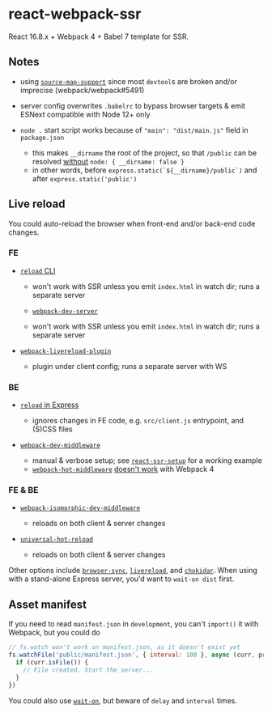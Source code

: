 # react-webpack-ssr

React 16.8.x + Webpack 4 + Babel 7 template for SSR.

## Notes

- using [`source-map-support`](https://github.com/evanw/node-source-map-support) since most `devtool`s are broken and/or imprecise (webpack/webpack#5491)

- server config overwrites `.babelrc` to bypass browser targets & emit ESNext compatible with Node 12+ only

- `node .` start script works because of `"main": "dist/main.js"` field in `package.json`
  - this makes `__dirname` the root of the project, so that `/public` can be resolved [without](https://github.com/webpack/webpack-dev-middleware/issues/189#issuecomment-310769620) `node: { __dirname: false }`
  - in other words, before ``express.static(`${__dirname}/public`)`` and after `express.static('public')`

## Live reload

You could auto-reload the browser when front-end and/or back-end code changes.

### FE

- [`reload` CLI](https://npm.im/reload#using-reload-as-a-command-line-application)
  - won't work with SSR unless you emit `index.html` in watch dir; runs a separate server

  - [`webpack-dev-server`](https://npm.im/webpack-dev-server)
  - won't work with SSR unless you emit `index.html` in watch dir; runs a separate server

- [`webpack-livereload-plugin`](https://npm.im/webpack-livereload-plugin)
  - plugin under client config; runs a separate server with WS

### BE

- [`reload` in Express](https://npm.im/reload#using-reload-in-express)
  - ignores changes in FE code, e.g. `src/client.js` entrypoint, and (S)CSS files

- [`webpack-dev-middleware`](https://npm.im/webpack-dev-middleware)
  - manual & verbose setup; see [`react-ssr-setup`](https://github.com/manuelbieh/react-ssr-setup) for a working example
  - [`webpack-hot-middleware`](https://npm.im/webpack-hot-middleware) [doesn't work](https://github.com/webpack-contrib/webpack-hot-middleware/issues/292) with Webpack 4

### FE & BE

- [`webpack-isomorphic-dev-middleware`](https://npm.im/webpack-isomorphic-dev-middleware)
  - reloads on both client & server changes

- [`universal-hot-reload`](https://npm.im/universal-hot-reload)
  - reloads on both client & server changes

Other options include [`browser-sync`](https://npm.im/browser-sync), [`livereload`](https://npm.im/livereload), and [`chokidar`](https://npm.im/chokidar). When using with a stand-alone Express server, you'd want to `wait-on dist` first.

## Asset manifest

If you need to read `manifest.json` in `development`, you can't `import()` it with Webpack, but you could do

```js
// fs.watch won't work on manifest.json, as it doesn't exist yet
fs.watchFile('public/manifest.json', { interval: 100 }, async (curr, prev) => {
  if (curr.isFile()) {
    // File created. Start the server...
  }
})
```

You could also use [`wait-on`](https://npm.im/wait-on#nodejs-api-usage), but beware of `delay` and `interval` times.

